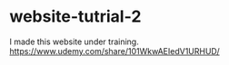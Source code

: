 # website-tutrial-2
I made this website under training. https://www.udemy.com/share/101WkwAEIedV1URHUD/

